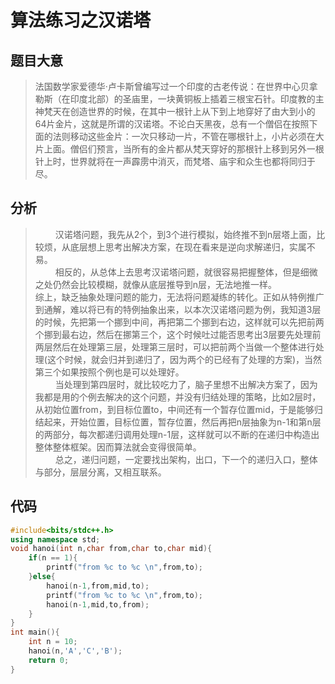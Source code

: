 # 算法练习之汉诺塔

## 题目大意

> 法国数学家爱德华·卢卡斯曾编写过一个印度的古老传说：在世界中心贝拿勒斯（在印度北部）的圣庙里，一块黄铜板上插着三根宝石针。印度教的主神梵天在创造世界的时候，在其中一根针上从下到上地穿好了由大到小的64片金片，这就是所谓的汉诺塔。不论白天黑夜，总有一个僧侣在按照下面的法则移动这些金片：一次只移动一片，不管在哪根针上，小片必须在大片上面。僧侣们预言，当所有的金片都从梵天穿好的那根针上移到另外一根针上时，世界就将在一声霹雳中消灭，而梵塔、庙宇和众生也都将同归于尽。  

## 分析

>&emsp;&emsp; 汉诺塔问题，我先从2个，到3个进行模拟，始终推不到n层塔上面，比较烦，从底层想上思考出解决方案，在现在看来是逆向求解递归，实属不易。  
>&emsp;&emsp; 相反的，从总体上去思考汉诺塔问题，就很容易把握整体，但是细微之处仍然会比较模糊，就像从底层推导到n层，无法地推一样。  
> 综上，缺乏抽象处理问题的能力，无法将问题凝练的转化。正如从特例推广到通解，难以将已有的特例抽象出来，以本次汉诺塔问题为例，我知道3层的时候，先把第一个挪到中间，再把第二个挪到右边，这样就可以先把前两个挪到最右边，然后在挪第三个，这个时候吐过能否思考出3层要先处理前两层然后在处理第三层，处理第三层时，可以把前两个当做一个整体进行处理(这个时候，就会归并到递归了，因为两个的已经有了处理的方案)，当然第三个如果按照个例也是可以处理好。  
>&emsp;&emsp; 当处理到第四层时，就比较吃力了，脑子里想不出解决方案了，因为我都是用的个例去解决的这个问题，并没有归结处理的策略，比如2层时，从初始位置from，到目标位置to，中间还有一个暂存位置mid，于是能够归结起来，开始位置，目标位置，暂存位置，然后再把n层抽象为n-1和第n层的两部分，每次都递归调用处理n-1层，这样就可以不断的在递归中构造出整体整体框架。因而算法就会变得很简单。  
>&emsp;&emsp; 总之，递归问题，一定要找出架构，出口，下一个的递归入口，整体与部分，层层分离，又相互联系。

## 代码

```C++
#include<bits/stdc++.h>
using namespace std;
void hanoi(int n,char from,char to,char mid){
    if(n == 1){
        printf("from %c to %c \n",from,to);
    }else{
        hanoi(n-1,from,mid,to);
        printf("from %c to %c \n",from,to);
        hanoi(n-1,mid,to,from);
    }
}
int main(){
    int n = 10;
    hanoi(n,'A','C','B');
    return 0;
}
```  
